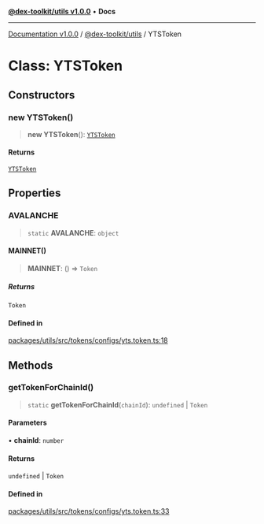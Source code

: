 [**@dex-toolkit/utils v1.0.0**](../README.md) • **Docs**

***

[Documentation v1.0.0](../../../packages.md) / [@dex-toolkit/utils](../README.md) / YTSToken

# Class: YTSToken

## Constructors

### new YTSToken()

> **new YTSToken**(): [`YTSToken`](YTSToken.md)

#### Returns

[`YTSToken`](YTSToken.md)

## Properties

### AVALANCHE

> `static` **AVALANCHE**: `object`

#### MAINNET()

> **MAINNET**: () => `Token`

##### Returns

`Token`

#### Defined in

[packages/utils/src/tokens/configs/yts.token.ts:18](https://github.com/niZmosis/dex-toolkit/blob/3d8b41b44787b30fbea5de3ab4737662ffb61bc8/packages/utils/src/tokens/configs/yts.token.ts#L18)

## Methods

### getTokenForChainId()

> `static` **getTokenForChainId**(`chainId`): `undefined` \| `Token`

#### Parameters

• **chainId**: `number`

#### Returns

`undefined` \| `Token`

#### Defined in

[packages/utils/src/tokens/configs/yts.token.ts:33](https://github.com/niZmosis/dex-toolkit/blob/3d8b41b44787b30fbea5de3ab4737662ffb61bc8/packages/utils/src/tokens/configs/yts.token.ts#L33)
